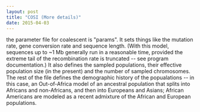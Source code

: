 ```yaml
---
layout: post
title: "COSI (More details)"
date: 2015-04-03
---
```

the parameter file for coalescent is "params".  It
sets things like the mutation rate, gene conversion rate and sequence
length.  (With this model, sequences up to ~1 Mb generally run in a
reasonable time, provided the extreme tail of the recombination rate
is truncated -- see program documentation.) It also defines the sampled
populations, their effective population size (in the present) and the
number of sampled chromosomes.  The rest of the file defines the
demographic history of the popualations -- in this case, an
Out-of-Africa model of an ancestral population that splits into
Africans and non-Africans, and then into Europeans and Asians; African
Americans are modeled as a recent admixture of the African and
European populations.

